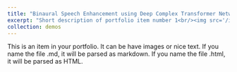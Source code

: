 ```yaml
---
title: "Binaural Speech Enhancement using Deep Complex Transformer Networks"
excerpt: "Short description of portfolio item number 1<br/><img src='/images/500x300.png'>"
collection: demos
---
```


This is an item in your portfolio. It can be have images or nice text. If you name the file .md, it will be parsed as markdown. If you name the file .html, it will be parsed as HTML. 
